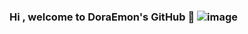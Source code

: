 ### Hi , welcome to DoraEmon's GitHub 👋  ![image](https://timgsa.baidu.com/timg?image&quality=80&size=b9999_10000&sec=1596391423372&di=5ddde6af27607b12b10c60709281ef09&imgtype=0&src=http%3A%2F%2Fww4.sinaimg.cn%2Flarge%2F9150e4e5jw1fcfryt6ztqg205k041wey.gif)

<!--
**lichuwen/lichuwen** is a ✨ _special_ ✨ repository because its `README.md` (this file) appears on your GitHub profile.

Here are some ideas to get you started:

- 🔭 I’m currently working on ...
- 🌱 I’m currently learning ...
- 👯 I’m looking to collaborate on ...
- 🤔 I’m looking for help with ...
- 💬 Ask me about ...
- 📫 How to reach me: ...
- 😄 Pronouns: ...
- ⚡ Fun fact: ...
-->
